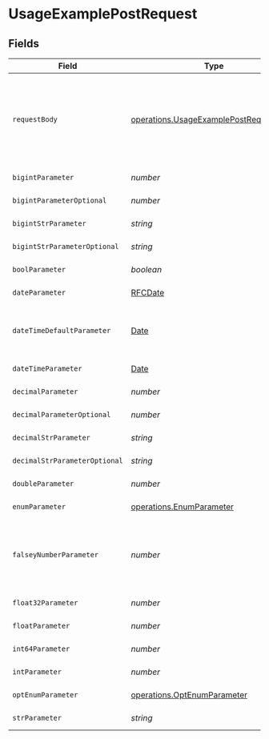 # UsageExamplePostRequest


## Fields

| Field                                                                                            | Type                                                                                             | Required                                                                                         | Description                                                                                      | Example                                                                                          |
| ------------------------------------------------------------------------------------------------ | ------------------------------------------------------------------------------------------------ | ------------------------------------------------------------------------------------------------ | ------------------------------------------------------------------------------------------------ | ------------------------------------------------------------------------------------------------ |
| `requestBody`                                                                                    | [operations.UsageExamplePostRequestBody](../../models/operations/usageexamplepostrequestbody.md) | :heavy_minus_sign:                                                                               | A request body that contains fields with different formats for testing example generation        |                                                                                                  |
| `bigintParameter`                                                                                | *number*                                                                                         | :heavy_check_mark:                                                                               | An bigint parameter                                                                              |                                                                                                  |
| `bigintParameterOptional`                                                                        | *number*                                                                                         | :heavy_minus_sign:                                                                               | An bigint parameter                                                                              |                                                                                                  |
| `bigintStrParameter`                                                                             | *string*                                                                                         | :heavy_check_mark:                                                                               | An bigint parameter                                                                              |                                                                                                  |
| `bigintStrParameterOptional`                                                                     | *string*                                                                                         | :heavy_minus_sign:                                                                               | An bigint parameter                                                                              |                                                                                                  |
| `boolParameter`                                                                                  | *boolean*                                                                                        | :heavy_check_mark:                                                                               | A boolean parameter                                                                              |                                                                                                  |
| `dateParameter`                                                                                  | [RFCDate](../../types/rfcdate.md)                                                                | :heavy_check_mark:                                                                               | A date parameter                                                                                 |                                                                                                  |
| `dateTimeDefaultParameter`                                                                       | [Date](https://developer.mozilla.org/en-US/docs/Web/JavaScript/Reference/Global_Objects/Date)    | :heavy_check_mark:                                                                               | A date time parameter with a default value                                                       |                                                                                                  |
| `dateTimeParameter`                                                                              | [Date](https://developer.mozilla.org/en-US/docs/Web/JavaScript/Reference/Global_Objects/Date)    | :heavy_check_mark:                                                                               | A date time parameter                                                                            |                                                                                                  |
| `decimalParameter`                                                                               | *number*                                                                                         | :heavy_check_mark:                                                                               | A decimal parameter                                                                              |                                                                                                  |
| `decimalParameterOptional`                                                                       | *number*                                                                                         | :heavy_minus_sign:                                                                               | A decimal parameter                                                                              |                                                                                                  |
| `decimalStrParameter`                                                                            | *string*                                                                                         | :heavy_check_mark:                                                                               | A decimal parameter                                                                              |                                                                                                  |
| `decimalStrParameterOptional`                                                                    | *string*                                                                                         | :heavy_minus_sign:                                                                               | A decimal parameter                                                                              |                                                                                                  |
| `doubleParameter`                                                                                | *number*                                                                                         | :heavy_check_mark:                                                                               | A double parameter                                                                               |                                                                                                  |
| `enumParameter`                                                                                  | [operations.EnumParameter](../../models/operations/enumparameter.md)                             | :heavy_check_mark:                                                                               | An enum parameter                                                                                |                                                                                                  |
| `falseyNumberParameter`                                                                          | *number*                                                                                         | :heavy_check_mark:                                                                               | A number parameter that contains a falsey example value                                          | 0                                                                                                |
| `float32Parameter`                                                                               | *number*                                                                                         | :heavy_check_mark:                                                                               | A float32 parameter                                                                              |                                                                                                  |
| `floatParameter`                                                                                 | *number*                                                                                         | :heavy_check_mark:                                                                               | A float parameter                                                                                |                                                                                                  |
| `int64Parameter`                                                                                 | *number*                                                                                         | :heavy_check_mark:                                                                               | An int64 parameter                                                                               |                                                                                                  |
| `intParameter`                                                                                   | *number*                                                                                         | :heavy_check_mark:                                                                               | An integer parameter                                                                             |                                                                                                  |
| `optEnumParameter`                                                                               | [operations.OptEnumParameter](../../models/operations/optenumparameter.md)                       | :heavy_minus_sign:                                                                               | An enum parameter                                                                                | value3                                                                                           |
| `strParameter`                                                                                   | *string*                                                                                         | :heavy_check_mark:                                                                               | A string parameter                                                                               | example 1                                                                                        |